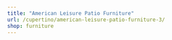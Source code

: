 ```yaml
---
title: "American Leisure Patio Furniture"
url: /cupertino/american-leisure-patio-furniture-3/
shop: furniture
---
```

